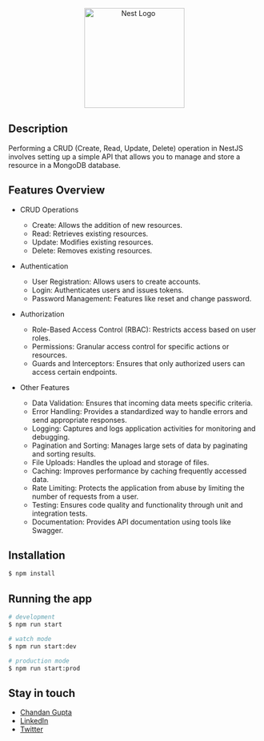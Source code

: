 <p align="center">
  <a href="http://nestjs.com/" target="blank"><img src="https://nestjs.com/img/logo-small.svg" width="200" alt="Nest Logo" /></a>
</p>

## Description

Performing a CRUD (Create, Read, Update, Delete) operation in NestJS involves setting up a simple API that allows you to manage and store a resource in a MongoDB database. 

## Features Overview
- CRUD Operations

  - Create: Allows the addition of new resources.
  - Read: Retrieves existing resources.
  - Update: Modifies existing resources.
  - Delete: Removes existing resources.

- Authentication

  - User Registration: Allows users to create accounts.
  - Login: Authenticates users and issues tokens.
  - Password Management: Features like reset and change password.

- Authorization

  - Role-Based Access Control (RBAC): Restricts access based on user roles.
  - Permissions: Granular access control for specific actions or resources.
  - Guards and Interceptors: Ensures that only authorized users can access certain endpoints.
  
- Other Features

  - Data Validation: Ensures that incoming data meets specific criteria.
  - Error Handling: Provides a standardized way to handle errors and send appropriate responses.
  - Logging: Captures and logs application activities for monitoring and debugging.
  - Pagination and Sorting: Manages large sets of data by paginating and sorting results.
  - File Uploads: Handles the upload and storage of files.
  - Caching: Improves performance by caching frequently accessed data.
  - Rate Limiting: Protects the application from abuse by limiting the number of requests from a user.
  - Testing: Ensures code quality and functionality through unit and integration tests.
  - Documentation: Provides API documentation using tools like Swagger.

## Installation

```bash
$ npm install
```

## Running the app

```bash
# development
$ npm run start

# watch mode
$ npm run start:dev

# production mode
$ npm run start:prod
```

## Stay in touch

- [Chandan Gupta](mailto:chandanguptabsbs@gmail.com)
- [LinkedIn](https://www.linkedin.com/in/chandangupta-devs/)
- [Twitter](https://twitter.com/chandanguptadev)
